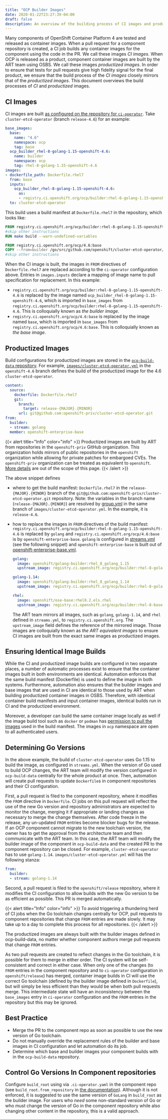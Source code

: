 ```yaml
---
title: "OCP Builder Images"
date: 2020-01-22T23:27:39-04:00
draft: false
description: An overview of the building process of CI images and productized images.
---
```


Many components of OpenShift Container Platform 4 are tested and released as container images. When a pull request for a component repository is created, a CI job builds any container images for the component using the code in the PR. We call these images _CI images_. When OCP is released as a product, component container images are built by the ART team using OSBS. We call these images _productized images_. In order to ensure that tests for pull requests give high fidelity signal for the final product, we ensure that the build process of the _CI images_ closely mirrors that of the _productized images_. This document overviews the build processes of _CI_ and _productized_ images.

## CI Images

CI images are built [as configured on the repository for `ci-operator`](/docs/architecture/ci-operator/#building-container-images). Take `cluster-etcd-operator` (branch `release-4.6`) for an example:

```yaml
base_images:
  base:
    name: "4.6"
    namespace: ocp
    tag: base
  ocp_builder_rhel-8-golang-1.15-openshift-4.6:
    name: builder
    namespace: ocp
    tag: rhel-8-golang-1.15-openshift-4.6
images:
- dockerfile_path: Dockerfile.rhel7
  from: base
  inputs:
    ocp_builder_rhel-8-golang-1.15-openshift-4.6:
      as:
      - registry.ci.openshift.org/ocp/builder:rhel-8-golang-1.15-openshift-4.6
  to: cluster-etcd-operator
```

This build uses a build manifest at `Dockerfile.rhel7` in the repository, which looks like:

```Dockerfile
FROM registry.ci.openshift.org/ocp/builder:rhel-8-golang-1.15-openshift-4.6 AS builder
#skip other instructions
RUN make build --warn-undefined-variables

FROM registry.ci.openshift.org/ocp/4.6:base
COPY --from=builder /go/src/github.com/openshift/cluster-etcd-operator/bindata/bootkube/bootstrap-manifests /usr/share/bootkube/manifests/bootstrap-manifests/
#skip other instructions
```

When the CI image is built, the images in `FROM` directives of `Dockerfile.rhel7` are replaced according to the `ci-operator` configuration above. Entries in `images.inputs` declare a mapping of image name to pull specification for replacement. In this example:

* `registry.ci.openshift.org/ocp/builder:rhel-8-golang-1.15-openshift-4.6` is replaced by the image named `ocp_builder_rhel-8-golang-1.15-openshift-4.6`, which is imported in `base_images` from `registry.ci.openshift.org/ocp/builder:rhel-8-golang-1.15-openshift-4.6`. This is colloquially known as _the builder image_.
* `registry.ci.openshift.org/ocp/4.6:base` is replaced by the image named `base`, which is imported in `base_images` from `registry.ci.openshift.org/ocp/4.6:base`. This is colloquially known as _the base image_.

## Productized Images

Build configurations for productized images are stored in the [`ocp-build-data` repository](https://github.com/openshift/ocp-build-data). For example, [`images/cluster-etcd-operator.yml`](https://github.com/openshift/ocp-build-data/blob/openshift-4.6/images/cluster-etcd-operator.yml) in the `openshift-4.6` branch defines the build of the productized image for the 4.6 `cluster-etcd-operator`. 


```yaml
content:
  source:
    dockerfile: Dockerfile.rhel7
    git:
      branch:
        target: release-{MAJOR}.{MINOR}
      url: git@github.com:openshift-priv/cluster-etcd-operator.git
from:
  builder:
  - stream: golang
  member: openshift-enterprise-base
```

{{< alert title="Info" color="info" >}}
Productized images are built by ART from repositories in the `openshift-priv` GitHub organization. This organization holds mirrors of public repositories in the `openshift` organization while allowing for private patches for embargoed CVEs. The `openshift-priv` organization can be treated as equivalent to `openshift`. [More details](/docs/architecture/private-repositories/#openshift-priv-organization) are out of the scope of this page.
{{< /alert >}}

The above snippet defines
* where to get the build manifest: `Dockerfile.rhel7` in the `release-{MAJOR}.{MINOR}` branch of the `git@github.com:openshift-priv/cluster-etcd-operator.git` repository. Note: the variables in the branch name (`release-{MAJOR}.{MINOR}`) are resolved by [group.yml](https://github.com/openshift/ocp-build-data/blob/eadfec1553e8b8880a3b637c8ea54143431d0bcd/group.yml#L3-L5) in the same branch of `images/cluster-etcd-operator.yml`. In the example, it is `release-4.6`.
* how to replace the images in `FROM` directives of the build manifest: `registry.ci.openshift.org/ocp/builder:rhel-8-golang-1.15-openshift-4.6` is replaced by `golang` and `registry.ci.openshift.org/ocp/4.6:base` is by `openshift-enterprise-base`. `golang` is configured in [streams.yml](https://github.com/openshift/ocp-build-data/blob/eadfec1553e8b8880a3b637c8ea54143431d0bcd/streams.yml#L75) (see the following snippet) and `openshift-enterprise-base` is built out of [openshift-enterprise-base.yml](https://github.com/openshift/ocp-build-data/blob/openshift-4.6/images/openshift-enterprise-base.yml).

  ```yaml
  golang:
    image: openshift/golang-builder:rhel_8_golang_1.15
    upstream_image: registry.ci.openshift.org/ocp/builder:rhel-8-golang-1.15-openshift-{MAJOR}.{MINOR}

  golang-1.14:
    image: openshift/golang-builder:rhel_8_golang_1.14
    upstream_image: registry.ci.openshift.org/ocp/builder:rhel-8-golang-openshift-{MAJOR}.{MINOR}

  rhel:
    image: openshift/ose-base:rhel8.2.els.rhel
    upstream_image: registry.ci.openshift.org/ocp/builder:rhel-8-base-openshift-{MAJOR}.{MINOR}
  ```

  The ART team mirrors all images, such as `golang`, `golang-1.14`, and `rhel` defined in `streams.yml`, to `registry.ci.openshift.org`. The `upstream_image` field defines the reference of the mirrored image. Those images are colloquially known as _the ART equivalent images_ to ensure CI images are built from the exact same images as productized images.

## Ensuring Identical Image Builds
While the CI and productized image builds are configured in two separate places, a number of automatic processes exist to ensure that the container images built in both environments are identical. Automation enforces that the same build manifest (Dockerfile) is used to define the image in both systems. Furthermore, automation also ensures that the builder images and base images that are used in CI are identical to those used by ART when building productized container images in OSBS. Therefore, with identical container build manifests and input container images, identical builds run in CI and the productized environment.

Moreover, a developer can build the same container image locally as well if the image build tool such as `docker` or `podman` has [permission to pull the images](/docs/how-tos/use-registries-in-build-farm/#how-do-i-log-in-to-pull-images-that-require-authentication) used in the build manifest. The images in `ocp` namespace are open to all authenticated users.

## Determining Go Versions
In the above example, the build of `cluster-etcd-operator` uses Go 1.15 to build the image, as configured in `streams.yml`. When the version of Go used to build OCP changes, the ART team will modify the version configured in `ocp-build-data` centrally for the whole product at once. Then, automation will create pull requests to update `Dockerfile`s in component repositories and their CI configuration.

First, a pull request is filed to the component repository, where it modifies the `FROM` directive in `Dockerfile`. CI jobs on this pull request will reflect the use of the new Go version and repository administrators are expected to monitor the change, merging it if appropriate or landing changes as necessary to merge the change themselves. After code freeze in the release, any un-updated `FROM` entries become blocker bugs for the release. If an OCP component cannot migrate to the new toolchain version, the owner has to get the approval from the architecture team and then communicate with the ART team. In this case, the ART team will modify the builder image of the component in `ocp-build-data` and the created PR to the component repository can be closed. For example, `cluster-etcd-operator` has to use `golang-1.14`. `images/cluster-etcd-operator.yml` will has the following stanza:

  ```yaml
  from:
    builder:
    - stream: golang-1.14
  ```

Second, a pull request is filed to the `openshift/release` repository, where it modifies the CI configuration to allow builds with the new Go version to be as efficient as possible. This PR is merged automatically.

{{< alert title="Info" color="info" >}}
To avoid triggering a thundering herd of CI jobs when the Go toolchain changes centrally for OCP, pull requests to component repositories that change `FROM` entries are made slowly. It may take up to a day to complete this process for all repositories.
{{< /alert >}}

The productized images are always built with the builder images defined in ocp-build-data, no matter whether component authors merge pull requests that change `FROM` entries.

As two pull requests are created to reflect changes in the Go toolchain, it is possible for them to merge in either order. The CI system will be self-consistent and correct in either case. When only one of the changes (to `FROM` entries in the component repository and to `ci-operator` configuration in `openshift/release`) has merged, container image builds in CI will use the correct Go toolchain (defined by the builder image defined in `Dockerfile`), but will simply be less efficient than they would be when both pull requests merge. This intermediate state will have an inconsistency between the `base_images` entry in `ci-operator` configuration and the `FROM` entries in the repository but this may be ignored.

## Best Practice

* Merge the PR to the component repo as soon as possible to use the new version of Go toolchain.
* Do not manually override the replacement rules of the builder and base images in CI configuration and let automation do its job.
* Determine which base and builder images your component builds with in the `ocp-build-data` repository.

## Control Go Versions In Component repositories

Configure `build_root` using via `.ci-operator.yaml` in the component repo (see `build_root.from_repository` in [the documentation](/docs/architecture/ci-operator/#build-root-image)). Although it is not enforced, it is suggested to use the same version of `GoLang` in `build_root` as the builder image. For users who *need* some non-standard version of Go or who must change the version of Go in the component repository while also changing other content in the repository, this is a valid approach.